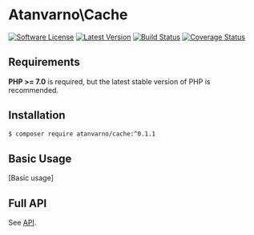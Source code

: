 # Atanvarno\Cache
[![Software License](https://img.shields.io/badge/license-MIT-brightgreen.svg?style=flat-square)](https://github.com/atanvarno69/cache/blob/master/LICENSE)
[![Latest Version](https://img.shields.io/github/release/atanvarno69/cache.svg?style=flat-square)](https://github.com/atanvarno69/cache/releases)
[![Build Status](https://img.shields.io/travis/atanvarno69/cache/master.svg?style=flat-square)](https://travis-ci.org/atanvarno69/cache)
[![Coverage Status](https://img.shields.io/coveralls/atanvarno69/cache/master.svg?style=flat-square)](https://coveralls.io/r/atanvarno69/cache?branch=master)

## Requirements
**PHP >= 7.0** is required, but the latest stable version of PHP is recommended.

## Installation
```bash
$ composer require atanvarno/cache:^0.1.1
```

## Basic Usage

[Basic usage]

## Full API
See [API](https://github.com/atanvarno69/cache/blob/master/docs/API.md).
